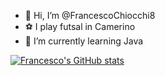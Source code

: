- 👋 Hi, I’m @FrancescoChiocchi8
- ⚽ I play futsal in Camerino
- 🌱 I’m currently learning Java

<!---
FrancescoChiocchi8/FrancescoChiocchi8 is a ✨ special ✨ repository because its `README.md` (this file) appears on your GitHub profile.
You can click the Preview link to take a look at your changes.
--->

[![Francesco's GitHub stats](https://github-readme-stats.vercel.app/api?username=FrancescoChiocchi8)](https://github.com/anuraghazra/github-readme-stats)
